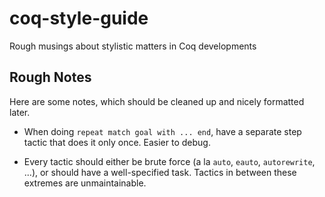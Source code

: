 # coq-style-guide
Rough musings about stylistic matters in Coq developments

## Rough Notes

Here are some notes, which should be cleaned up and nicely formatted later.

- When doing `repeat match goal with ... end`, have a separate step tactic that
  does it only once.  Easier to debug.

- Every tactic should either be brute force (a la `auto`, `eauto`,
  `autorewrite`, ...), or should have a well-specified task.  Tactics in between
  these extremes are unmaintainable.

